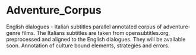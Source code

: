 # Adventure_Corpus
English dialogues - Italian subtitles parallel annotated corpus of adventure-genre films.
The Italians subtitles are taken from opensubtitles.org, preprocessed and aligned to the English dialogues. They will be available soon.
Annotation of culture bound elements, strategies and errors. 
